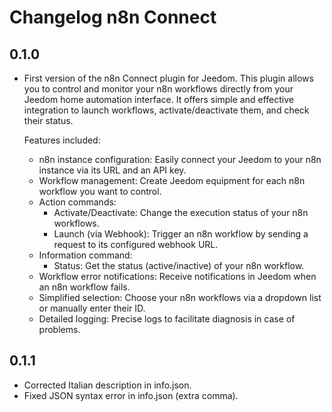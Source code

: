 # Changelog n8n Connect

## 0.1.0
- First version of the n8n Connect plugin for Jeedom.
  This plugin allows you to control and monitor your n8n workflows directly from your Jeedom home automation interface. It offers simple and effective integration to launch workflows, activate/deactivate them, and check their status.

  Features included:
  - n8n instance configuration: Easily connect your Jeedom to your n8n instance via its URL and an API key.
  - Workflow management: Create Jeedom equipment for each n8n workflow you want to control.
  - Action commands:
    - Activate/Deactivate: Change the execution status of your n8n workflows.
    - Launch (via Webhook): Trigger an n8n workflow by sending a request to its configured webhook URL.
  - Information command:
    - Status: Get the status (active/inactive) of your n8n workflow.
  - Workflow error notifications: Receive notifications in Jeedom when an n8n workflow fails.
  - Simplified selection: Choose your n8n workflows via a dropdown list or manually enter their ID.
  - Detailed logging: Precise logs to facilitate diagnosis in case of problems.

## 0.1.1
- Corrected Italian description in info.json.
- Fixed JSON syntax error in info.json (extra comma).
